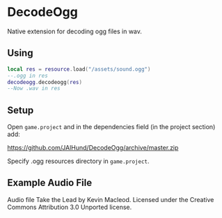 # DecodeOgg

Native extension for decoding ogg files in wav.

## Using

```lua
local res = resource.load("/assets/sound.ogg")
--.ogg in res
decodeogg.decodeogg(res)
--Now .wav in res
```

## Setup


Open `game.project` and in the dependencies field (in the project section) add:

https://github.com/JAlHund/DecodeOgg/archive/master.zip

Specify .ogg resources directory in `game.project`.

## Example Audio File
Audio file Take the Lead by Kevin Macleod. Licensed under the Creative Commons Attribution 3.0 Unported license. 
